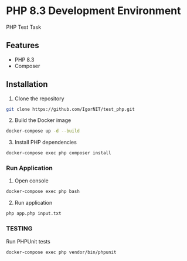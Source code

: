 # PHP 8.3 Development Environment

PHP Test Task
## Features

- PHP 8.3
- Composer

## Installation

1. Clone the repository

```bash
git clone https://github.com/IgorNIT/test_php.git
``` 

2. Build the Docker image

```bash
docker-compose up -d --build
```

3. Install PHP dependencies

```bash
docker-compose exec php composer install
```

### Run Application

1. Open console

```bash
docker-compose exec php bash
```

2. Run application

```bash
php app.php input.txt
```

### TESTING

Run PHPUnit tests

```bash
docker-compose exec php vendor/bin/phpunit
```


